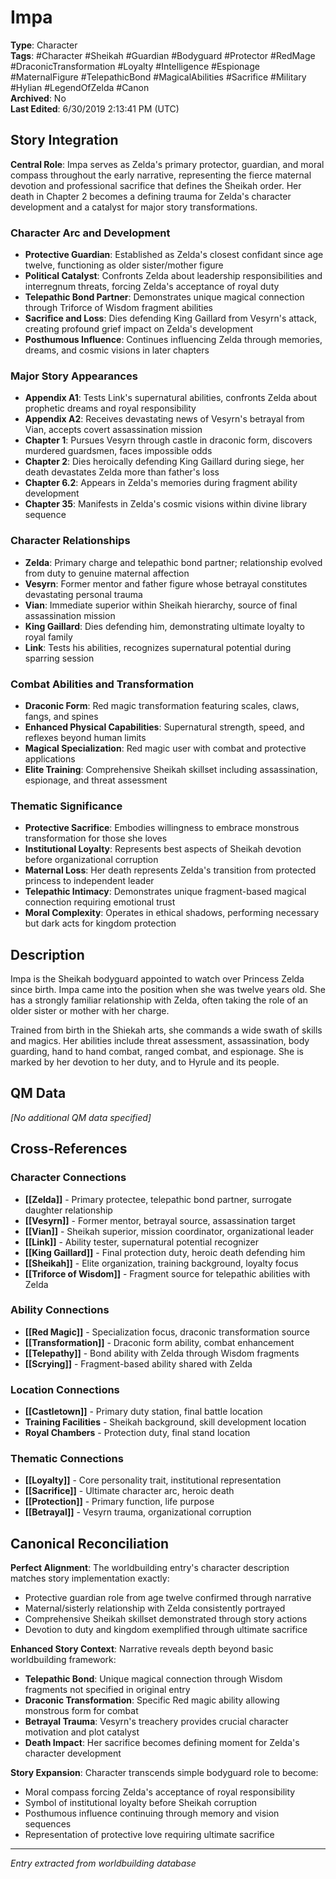 # Impa

**Type**: Character  
**Tags**: #Character #Sheikah #Guardian #Bodyguard #Protector #RedMage #DraconicTransformation #Loyalty #Intelligence #Espionage #MaternalFigure #TelepathicBond #MagicalAbilities #Sacrifice #Military #Hylian #LegendOfZelda #Canon  
**Archived**: No  
**Last Edited**: 6/30/2019 2:13:41 PM (UTC)

## Story Integration

**Central Role**: Impa serves as Zelda's primary protector, guardian, and moral compass throughout the early narrative, representing the fierce maternal devotion and professional sacrifice that defines the Sheikah order. Her death in Chapter 2 becomes a defining trauma for Zelda's character development and a catalyst for major story transformations.

### Character Arc and Development
- **Protective Guardian**: Established as Zelda's closest confidant since age twelve, functioning as older sister/mother figure
- **Political Catalyst**: Confronts Zelda about leadership responsibilities and interregnum threats, forcing Zelda's acceptance of royal duty
- **Telepathic Bond Partner**: Demonstrates unique magical connection through Triforce of Wisdom fragment abilities
- **Sacrifice and Loss**: Dies defending King Gaillard from Vesyrn's attack, creating profound grief impact on Zelda's development
- **Posthumous Influence**: Continues influencing Zelda through memories, dreams, and cosmic visions in later chapters

### Major Story Appearances
- **Appendix A1**: Tests Link's supernatural abilities, confronts Zelda about prophetic dreams and royal responsibility
- **Appendix A2**: Receives devastating news of Vesyrn's betrayal from Vian, accepts covert assassination mission
- **Chapter 1**: Pursues Vesyrn through castle in draconic form, discovers murdered guardsmen, faces impossible odds
- **Chapter 2**: Dies heroically defending King Gaillard during siege, her death devastates Zelda more than father's loss
- **Chapter 6.2**: Appears in Zelda's memories during fragment ability development
- **Chapter 35**: Manifests in Zelda's cosmic visions within divine library sequence

### Character Relationships
- **Zelda**: Primary charge and telepathic bond partner; relationship evolved from duty to genuine maternal affection
- **Vesyrn**: Former mentor and father figure whose betrayal constitutes devastating personal trauma
- **Vian**: Immediate superior within Sheikah hierarchy, source of final assassination mission
- **King Gaillard**: Dies defending him, demonstrating ultimate loyalty to royal family
- **Link**: Tests his abilities, recognizes supernatural potential during sparring session

### Combat Abilities and Transformation
- **Draconic Form**: Red magic transformation featuring scales, claws, fangs, and spines
- **Enhanced Physical Capabilities**: Supernatural strength, speed, and reflexes beyond human limits
- **Magical Specialization**: Red magic user with combat and protective applications
- **Elite Training**: Comprehensive Sheikah skillset including assassination, espionage, and threat assessment

### Thematic Significance
- **Protective Sacrifice**: Embodies willingness to embrace monstrous transformation for those she loves
- **Institutional Loyalty**: Represents best aspects of Sheikah devotion before organizational corruption
- **Maternal Loss**: Her death represents Zelda's transition from protected princess to independent leader
- **Telepathic Intimacy**: Demonstrates unique fragment-based magical connection requiring emotional trust
- **Moral Complexity**: Operates in ethical shadows, performing necessary but dark acts for kingdom protection

## Description
Impa is the Sheikah bodyguard appointed to watch over Princess Zelda since birth. Impa came into the position when she was twelve years old. She has a strongly familiar relationship with Zelda, often taking the role of an older sister or mother with her charge.

Trained from birth in the Shiekah arts, she commands a wide swath of skills and magics. Her abilities include threat assessment, assassination, body guarding, hand to hand combat, ranged combat, and espionage. She is marked by her devotion to her duty, and to Hyrule and its people.

## QM Data
*[No additional QM data specified]*

## Cross-References

### Character Connections
- **[[Zelda]]** - Primary protectee, telepathic bond partner, surrogate daughter relationship
- **[[Vesyrn]]** - Former mentor, betrayal source, assassination target
- **[[Vian]]** - Sheikah superior, mission coordinator, organizational leader
- **[[Link]]** - Ability tester, supernatural potential recognizer
- **[[King Gaillard]]** - Final protection duty, heroic death defending him
- **[[Sheikah]]** - Elite organization, training background, loyalty focus
- **[[Triforce of Wisdom]]** - Fragment source for telepathic abilities with Zelda

### Ability Connections
- **[[Red Magic]]** - Specialization focus, draconic transformation source
- **[[Transformation]]** - Draconic form ability, combat enhancement
- **[[Telepathy]]** - Bond ability with Zelda through Wisdom fragments
- **[[Scrying]]** - Fragment-based ability shared with Zelda

### Location Connections
- **[[Castletown]]** - Primary duty station, final battle location
- **Training Facilities** - Sheikah background, skill development location
- **Royal Chambers** - Protection duty, final stand location

### Thematic Connections
- **[[Loyalty]]** - Core personality trait, institutional representation
- **[[Sacrifice]]** - Ultimate character arc, heroic death
- **[[Protection]]** - Primary function, life purpose
- **[[Betrayal]]** - Vesyrn trauma, organizational corruption

## Canonical Reconciliation

**Perfect Alignment**: The worldbuilding entry's character description matches story implementation exactly:
- Protective guardian role from age twelve confirmed through narrative
- Maternal/sisterly relationship with Zelda consistently portrayed
- Comprehensive Sheikah skillset demonstrated through story actions
- Devotion to duty and kingdom exemplified through ultimate sacrifice

**Enhanced Story Context**: Narrative reveals depth beyond basic worldbuilding framework:
- **Telepathic Bond**: Unique magical connection through Wisdom fragments not specified in original entry
- **Draconic Transformation**: Specific Red magic ability allowing monstrous form for combat
- **Betrayal Trauma**: Vesyrn's treachery provides crucial character motivation and plot catalyst
- **Death Impact**: Her sacrifice becomes defining moment for Zelda's character development

**Story Expansion**: Character transcends simple bodyguard role to become:
- Moral compass forcing Zelda's acceptance of royal responsibility
- Symbol of institutional loyalty before Sheikah corruption
- Posthumous influence continuing through memory and vision sequences
- Representation of protective love requiring ultimate sacrifice

---
*Entry extracted from worldbuilding database*
